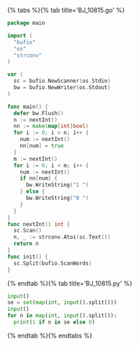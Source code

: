 {% tabs %}{% tab title='BJ_10815.go' %}

```go
package main

import (
  "bufio"
  "os"
  "strconv"
)

var (
  sc = bufio.NewScanner(os.Stdin)
  bw = bufio.NewWriter(os.Stdout)
)

func main() {
  defer bw.Flush()
  n := nextInt()
  nn := make(map[int]bool)
  for i := 0; i < n; i++ {
    num := nextInt()
    nn[num] = true
  }
  m := nextInt()
  for i := 0; i < m; i++ {
    num := nextInt()
    if nn[num] {
      bw.WriteString("1 ")
    } else {
      bw.WriteString("0 ")
    }
  }
}
func nextInt() int {
  sc.Scan()
  n, _ := strconv.Atoi(sc.Text())
  return n
}
func init() {
  sc.Split(bufio.ScanWords)
}
```

{% endtab %}{% tab title='BJ_10815.py' %}

```py
input()
se = set(map(int, input().split()))
input()
for n in map(int, input().split()):
  print(1 if n in se else 0)
```

{% endtab %}{% endtabs %}
